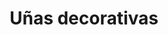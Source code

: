 ---
title: "Uñas decorativas"
url: /madrid/unas-decorativas-calle-de-la-marroquina-2/
shop: cosméticos
---